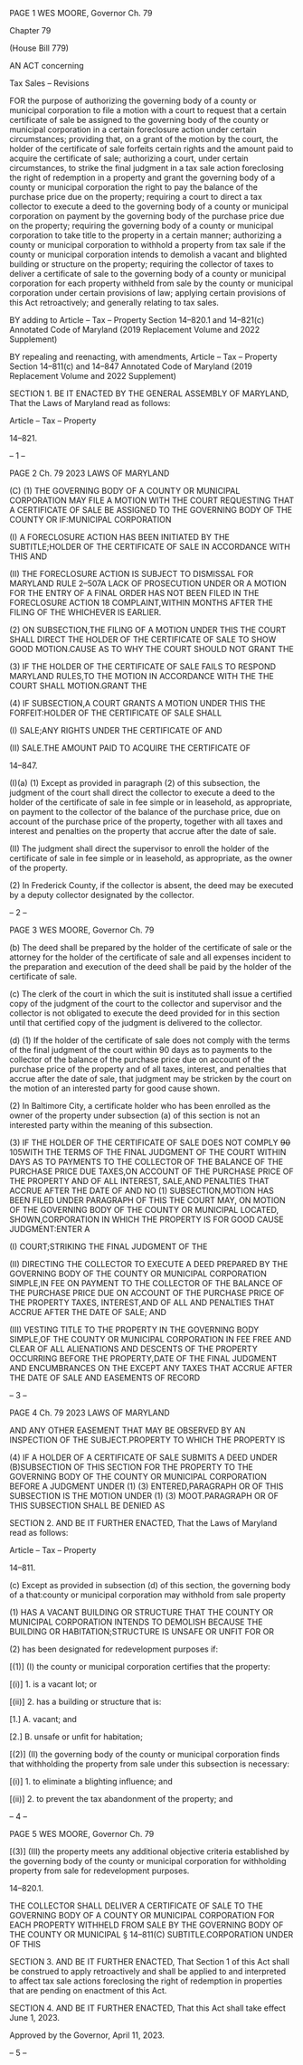 PAGE 1
WES MOORE, Governor Ch. 79

Chapter 79

(House Bill 779)

AN ACT concerning

Tax Sales – Revisions

FOR the purpose of authorizing the governing body of a county or municipal corporation to
file a motion with a court to request that a certain certificate of sale be assigned to
the governing body of the county or municipal corporation in a certain foreclosure
action under certain circumstances; providing that, on a grant of the motion by the
court, the holder of the certificate of sale forfeits certain rights and the amount paid
to acquire the certificate of sale; authorizing a court, under certain circumstances, to
strike the final judgment in a tax sale action foreclosing the right of redemption in a
property and grant the governing body of a county or municipal corporation the right
to pay the balance of the purchase price due on the property; requiring a court to
direct a tax collector to execute a deed to the governing body of a county or municipal
corporation on payment by the governing body of the purchase price due on the
property; requiring the governing body of a county or municipal corporation to take
title to the property in a certain manner; authorizing a county or municipal
corporation to withhold a property from tax sale if the county or municipal
corporation intends to demolish a vacant and blighted building or structure on the
property; requiring the collector of taxes to deliver a certificate of sale to the
governing body of a county or municipal corporation for each property withheld from
sale by the county or municipal corporation under certain provisions of law; applying
certain provisions of this Act retroactively; and generally relating to tax sales.

BY adding to
Article – Tax – Property
Section 14–820.1 and 14–821(c)
Annotated Code of Maryland
(2019 Replacement Volume and 2022 Supplement)

BY repealing and reenacting, with amendments,
Article – Tax – Property
Section 14–811(c) and 14–847
Annotated Code of Maryland
(2019 Replacement Volume and 2022 Supplement)

SECTION 1. BE IT ENACTED BY THE GENERAL ASSEMBLY OF MARYLAND,
That the Laws of Maryland read as follows:

Article – Tax – Property

14–821.

– 1 –

PAGE 2
Ch. 79 2023 LAWS OF MARYLAND

(C) (1) THE GOVERNING BODY OF A COUNTY OR MUNICIPAL
CORPORATION MAY FILE A MOTION WITH THE COURT REQUESTING THAT A
CERTIFICATE OF SALE BE ASSIGNED TO THE GOVERNING BODY OF THE COUNTY OR
IF:MUNICIPAL CORPORATION

(I) A FORECLOSURE ACTION HAS BEEN INITIATED BY THE
SUBTITLE;HOLDER OF THE CERTIFICATE OF SALE IN ACCORDANCE WITH THIS AND

(II) THE FORECLOSURE ACTION IS SUBJECT TO DISMISSAL FOR
MARYLAND RULE 2–507A LACK OF PROSECUTION UNDER OR A MOTION FOR THE
ENTRY OF A FINAL ORDER HAS NOT BEEN FILED IN THE FORECLOSURE ACTION
18 COMPLAINT,WITHIN MONTHS AFTER THE FILING OF THE WHICHEVER IS
EARLIER.

(2) ON SUBSECTION,THE FILING OF A MOTION UNDER THIS THE
COURT SHALL DIRECT THE HOLDER OF THE CERTIFICATE OF SALE TO SHOW GOOD
MOTION.CAUSE AS TO WHY THE COURT SHOULD NOT GRANT THE

(3) IF THE HOLDER OF THE CERTIFICATE OF SALE FAILS TO RESPOND
MARYLAND RULES,TO THE MOTION IN ACCORDANCE WITH THE THE COURT SHALL
MOTION.GRANT THE

(4) IF SUBSECTION,A COURT GRANTS A MOTION UNDER THIS THE
FORFEIT:HOLDER OF THE CERTIFICATE OF SALE SHALL

(I) SALE;ANY RIGHTS UNDER THE CERTIFICATE OF AND

(II) SALE.THE AMOUNT PAID TO ACQUIRE THE CERTIFICATE OF

14–847.

(I)(a) (1) Except as provided in paragraph (2) of this subsection, the
judgment of the court shall direct the collector to execute a deed to the holder of the
certificate of sale in fee simple or in leasehold, as appropriate, on payment to the collector
of the balance of the purchase price, due on account of the purchase price of the property,
together with all taxes and interest and penalties on the property that accrue after the date
of sale.

(II) The judgment shall direct the supervisor to enroll the holder of
the certificate of sale in fee simple or in leasehold, as appropriate, as the owner of the
property.

(2) In Frederick County, if the collector is absent, the deed may be executed
by a deputy collector designated by the collector.

– 2 –

PAGE 3
WES MOORE, Governor Ch. 79

(b) The deed shall be prepared by the holder of the certificate of sale or the
attorney for the holder of the certificate of sale and all expenses incident to the preparation
and execution of the deed shall be paid by the holder of the certificate of sale.

(c) The clerk of the court in which the suit is instituted shall issue a certified copy
of the judgment of the court to the collector and supervisor and the collector is not obligated
to execute the deed provided for in this section until that certified copy of the judgment is
delivered to the collector.

(d) (1) If the holder of the certificate of sale does not comply with the terms of
the final judgment of the court within 90 days as to payments to the collector of the balance
of the purchase price due on account of the purchase price of the property and of all taxes,
interest, and penalties that accrue after the date of sale, that judgment may be stricken by
the court on the motion of an interested party for good cause shown.

(2) In Baltimore City, a certificate holder who has been enrolled as the
owner of the property under subsection (a) of this section is not an interested party within
the meaning of this subsection.

(3) IF THE HOLDER OF THE CERTIFICATE OF SALE DOES NOT COMPLY
~~90~~ 105WITH THE TERMS OF THE FINAL JUDGMENT OF THE COURT WITHIN DAYS AS
TO PAYMENTS TO THE COLLECTOR OF THE BALANCE OF THE PURCHASE PRICE DUE
TAXES,ON ACCOUNT OF THE PURCHASE PRICE OF THE PROPERTY AND OF ALL
INTEREST, SALE,AND PENALTIES THAT ACCRUE AFTER THE DATE OF AND NO
(1) SUBSECTION,MOTION HAS BEEN FILED UNDER PARAGRAPH OF THIS THE COURT
MAY, ON MOTION OF THE GOVERNING BODY OF THE COUNTY OR MUNICIPAL
LOCATED, SHOWN,CORPORATION IN WHICH THE PROPERTY IS FOR GOOD CAUSE
JUDGMENT:ENTER A

(I) COURT;STRIKING THE FINAL JUDGMENT OF THE

(II) DIRECTING THE COLLECTOR TO EXECUTE A DEED
PREPARED BY THE GOVERNING BODY OF THE COUNTY OR MUNICIPAL CORPORATION
SIMPLE,IN FEE ON PAYMENT TO THE COLLECTOR OF THE BALANCE OF THE
PURCHASE PRICE DUE ON ACCOUNT OF THE PURCHASE PRICE OF THE PROPERTY
TAXES, INTEREST,AND OF ALL AND PENALTIES THAT ACCRUE AFTER THE DATE OF
SALE; AND

(III) VESTING TITLE TO THE PROPERTY IN THE GOVERNING BODY
SIMPLE,OF THE COUNTY OR MUNICIPAL CORPORATION IN FEE FREE AND CLEAR OF
ALL ALIENATIONS AND DESCENTS OF THE PROPERTY OCCURRING BEFORE THE
PROPERTY,DATE OF THE FINAL JUDGMENT AND ENCUMBRANCES ON THE EXCEPT
ANY TAXES THAT ACCRUE AFTER THE DATE OF SALE AND EASEMENTS OF RECORD

– 3 –

PAGE 4
Ch. 79 2023 LAWS OF MARYLAND

AND ANY OTHER EASEMENT THAT MAY BE OBSERVED BY AN INSPECTION OF THE
SUBJECT.PROPERTY TO WHICH THE PROPERTY IS

(4) IF A HOLDER OF A CERTIFICATE OF SALE SUBMITS A DEED UNDER
(B)SUBSECTION OF THIS SECTION FOR THE PROPERTY TO THE GOVERNING BODY OF
THE COUNTY OR MUNICIPAL CORPORATION BEFORE A JUDGMENT UNDER
(1) (3) ENTERED,PARAGRAPH OR OF THIS SUBSECTION IS THE MOTION UNDER
(1) (3) MOOT.PARAGRAPH OR OF THIS SUBSECTION SHALL BE DENIED AS

SECTION 2. AND BE IT FURTHER ENACTED, That the Laws of Maryland read
as follows:

Article – Tax – Property

14–811.

(c) Except as provided in subsection (d) of this section, the governing body of a
that:county or municipal corporation may withhold from sale property

(1) HAS A VACANT BUILDING OR STRUCTURE THAT THE COUNTY OR
MUNICIPAL CORPORATION INTENDS TO DEMOLISH BECAUSE THE BUILDING OR
HABITATION;STRUCTURE IS UNSAFE OR UNFIT FOR OR

(2) has been designated for redevelopment purposes if:

[(1)] (I) the county or municipal corporation certifies that the property:

[(i)] 1. is a vacant lot; or

[(ii)] 2. has a building or structure that is:

[1.] A. vacant; and

[2.] B. unsafe or unfit for habitation;

[(2)] (II) the governing body of the county or municipal corporation finds
that withholding the property from sale under this subsection is necessary:

[(i)] 1. to eliminate a blighting influence; and

[(ii)] 2. to prevent the tax abandonment of the property; and

– 4 –

PAGE 5
WES MOORE, Governor Ch. 79

[(3)] (III) the property meets any additional objective criteria established
by the governing body of the county or municipal corporation for withholding property from
sale for redevelopment purposes.

14–820.1.

THE COLLECTOR SHALL DELIVER A CERTIFICATE OF SALE TO THE
GOVERNING BODY OF A COUNTY OR MUNICIPAL CORPORATION FOR EACH PROPERTY
WITHHELD FROM SALE BY THE GOVERNING BODY OF THE COUNTY OR MUNICIPAL
§ 14–811(C) SUBTITLE.CORPORATION UNDER OF THIS

SECTION 3. AND BE IT FURTHER ENACTED, That Section 1 of this Act shall be
construed to apply retroactively and shall be applied to and interpreted to affect tax sale
actions foreclosing the right of redemption in properties that are pending on enactment of
this Act.

SECTION 4. AND BE IT FURTHER ENACTED, That this Act shall take effect June
1, 2023.

Approved by the Governor, April 11, 2023.

– 5 –